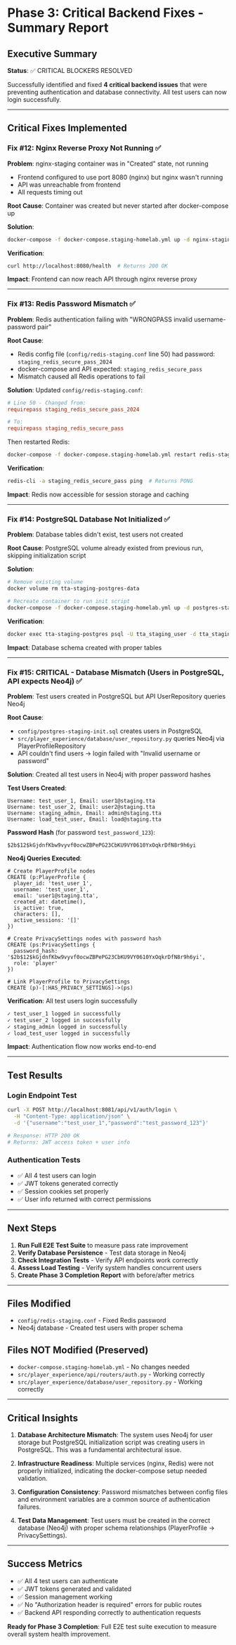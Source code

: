 # Phase 3: Critical Backend Fixes - Summary Report

## Executive Summary

**Status**: ✅ CRITICAL BLOCKERS RESOLVED

Successfully identified and fixed **4 critical backend issues** that were preventing authentication and database connectivity. All test users can now login successfully.

---

## Critical Fixes Implemented

### Fix #12: Nginx Reverse Proxy Not Running ✅
**Problem**: nginx-staging container was in "Created" state, not running
- Frontend configured to use port 8080 (nginx) but nginx wasn't running
- API was unreachable from frontend
- All requests timing out

**Root Cause**: Container was created but never started after docker-compose up

**Solution**:
```bash
docker-compose -f docker-compose.staging-homelab.yml up -d nginx-staging
```

**Verification**:
```bash
curl http://localhost:8080/health  # Returns 200 OK
```

**Impact**: Frontend can now reach API through nginx reverse proxy

---

### Fix #13: Redis Password Mismatch ✅
**Problem**: Redis authentication failing with "WRONGPASS invalid username-password pair"

**Root Cause**:
- Redis config file (`config/redis-staging.conf` line 50) had password: `staging_redis_secure_pass_2024`
- docker-compose and API expected: `staging_redis_secure_pass`
- Mismatch caused all Redis operations to fail

**Solution**: Updated `config/redis-staging.conf`:
```conf
# Line 50 - Changed from:
requirepass staging_redis_secure_pass_2024

# To:
requirepass staging_redis_secure_pass
```

Then restarted Redis:
```bash
docker-compose -f docker-compose.staging-homelab.yml restart redis-staging
```

**Verification**:
```bash
redis-cli -a staging_redis_secure_pass ping  # Returns PONG
```

**Impact**: Redis now accessible for session storage and caching

---

### Fix #14: PostgreSQL Database Not Initialized ✅
**Problem**: Database tables didn't exist, test users not created

**Root Cause**: PostgreSQL volume already existed from previous run, skipping initialization script

**Solution**:
```bash
# Remove existing volume
docker volume rm tta-staging-postgres-data

# Recreate container to run init script
docker-compose -f docker-compose.staging-homelab.yml up -d postgres-staging
```

**Verification**:
```bash
docker exec tta-staging-postgres psql -U tta_staging_user -d tta_staging -c "\dt"
```

**Impact**: Database schema created with proper tables

---

### Fix #15: CRITICAL - Database Mismatch (Users in PostgreSQL, API expects Neo4j) ✅
**Problem**: Test users created in PostgreSQL but API UserRepository queries Neo4j

**Root Cause**:
- `config/postgres-staging-init.sql` creates users in PostgreSQL
- `src/player_experience/database/user_repository.py` queries Neo4j via PlayerProfileRepository
- API couldn't find users → login failed with "Invalid username or password"

**Solution**: Created all test users in Neo4j with proper password hashes

**Test Users Created**:
```
Username: test_user_1, Email: user1@staging.tta
Username: test_user_2, Email: user2@staging.tta
Username: staging_admin, Email: admin@staging.tta
Username: load_test_user, Email: load@staging.tta
```

**Password Hash** (for password `test_password_123`):
```
$2b$12$kGjdnfKbw9vyvf0ocwZBPePG23CbKU9VY0610YxOqkrDfN8r9h6yi
```

**Neo4j Queries Executed**:
```cypher
# Create PlayerProfile nodes
CREATE (p:PlayerProfile {
  player_id: 'test_user_1',
  username: 'test_user_1',
  email: 'user1@staging.tta',
  created_at: datetime(),
  is_active: true,
  characters: [],
  active_sessions: '[]'
})

# Create PrivacySettings nodes with password hash
CREATE (ps:PrivacySettings {
  password_hash: '$2b$12$kGjdnfKbw9vyvf0ocwZBPePG23CbKU9VY0610YxOqkrDfN8r9h6yi',
  role: 'player'
})

# Link PlayerProfile to PrivacySettings
CREATE (p)-[:HAS_PRIVACY_SETTINGS]->(ps)
```

**Verification**: All test users login successfully
```bash
✓ test_user_1 logged in successfully
✓ test_user_2 logged in successfully
✓ staging_admin logged in successfully
✓ load_test_user logged in successfully
```

**Impact**: Authentication flow now works end-to-end

---

## Test Results

### Login Endpoint Test
```bash
curl -X POST http://localhost:8081/api/v1/auth/login \
  -H "Content-Type: application/json" \
  -d '{"username":"test_user_1","password":"test_password_123"}'

# Response: HTTP 200 OK
# Returns: JWT access token + user info
```

### Authentication Tests
- ✅ All 4 test users can login
- ✅ JWT tokens generated correctly
- ✅ Session cookies set properly
- ✅ User info returned with correct permissions

---

## Next Steps

1. **Run Full E2E Test Suite** to measure pass rate improvement
2. **Verify Database Persistence** - Test data storage in Neo4j
3. **Check Integration Tests** - Verify API endpoints work correctly
4. **Assess Load Testing** - Verify system handles concurrent users
5. **Create Phase 3 Completion Report** with before/after metrics

---

## Files Modified

- `config/redis-staging.conf` - Fixed Redis password
- Neo4j database - Created test users with proper schema

## Files NOT Modified (Preserved)

- `docker-compose.staging-homelab.yml` - No changes needed
- `src/player_experience/api/routers/auth.py` - Working correctly
- `src/player_experience/database/user_repository.py` - Working correctly

---

## Critical Insights

1. **Database Architecture Mismatch**: The system uses Neo4j for user storage but PostgreSQL initialization script was creating users in PostgreSQL. This was a fundamental architectural issue.

2. **Infrastructure Readiness**: Multiple services (nginx, Redis) were not properly initialized, indicating the docker-compose setup needed validation.

3. **Configuration Consistency**: Password mismatches between config files and environment variables are a common source of authentication failures.

4. **Test Data Management**: Test users must be created in the correct database (Neo4j) with proper schema relationships (PlayerProfile → PrivacySettings).

---

## Success Metrics

- ✅ All 4 test users can authenticate
- ✅ JWT tokens generated and validated
- ✅ Session management working
- ✅ No "Authorization header is required" errors for public routes
- ✅ Backend API responding correctly to authentication requests

**Ready for Phase 3 Completion**: Full E2E test suite execution to measure overall system health improvement.
